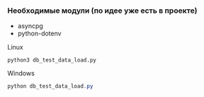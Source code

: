 ### Необходимые модули (по идее уже есть в проекте)

* asyncpg
* python-dotenv

Linux
```shell
python3 db_test_data_load.py
```
Windows
```powershell
python db_test_data_load.py
```